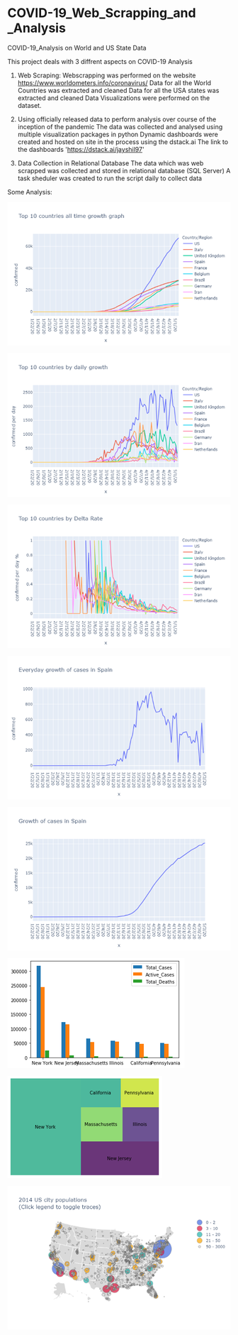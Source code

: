 # COVID-19_Web_Scrapping_and _Analysis
COVID-19_Analysis on World and US State Data

This project deals with 3 diffrent aspects on COVID-19 Analysis

1. Web Scraping:
Webscrapping was performed on the website https://www.worldometers.info/coronavirus/
Data for all the World Countries was extracted and cleaned
Data for all the USA states was extracted and cleaned
Data Visualizations were performed on the dataset.

2. Using officially released data to perform analysis over course of the inception of the pandemic
The data was collected and analysed using multiple visualization packages in python
Dynamic dashboards were created and hosted on site in the process using the dstack.ai
The link to the dashboards
'https://dstack.ai/jayshil97'

3. Data Collection in Relational Database
The data which was web scrapped was collected and stored in relational database (SQL Server)
A task sheduler was created to run the script daily to collect data

Some Analysis: 

![](Images/top%2010%20countries%20eventual%20case%20growth.png)

![](Images/top%2010%20countries%20daily%20case%20growth.png)

![](Images/to%2010%20countries%20data%20based%20on%20delta%20rate.png)

![](Images/everyday%20cases%20growth%20in%20spain.png)

![](Images/growth%20of%20cases%20in%20spain.png)

![](Images/State%20wise%20analysis.png)

![](Images/State%20wise%20analysis%20tree%20graph.png)

![](Images/Usa%20map.png)









